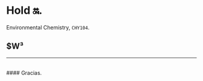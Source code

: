 # Hold 🔛.
Environmental Chemistry, `CHY104`.
## $W³ 


<?php

// Add .txt file.
$path = '../psycho/path/ballz.txt';

// Opens ballz.txt to grind
$file  = fopen( $path, 'r' );
$count = fgets( $file, 1000 );
fclose( $file );

// Update
$count = abs( intval( $count ) ) + 1;

// Output
echo "{$count} hits\n";

// 5ync them ballz
$file = fopen( $path, 'w' );
fwrite( $file, $count );
fclose( $file );

// Get high
?>

----

<br>
#### Gracias.
